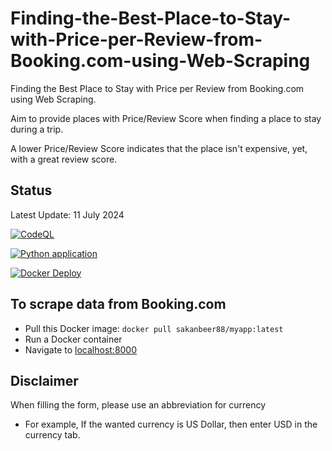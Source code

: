 # Finding-the-Best-Place-to-Stay-with-Price-per-Review-from-Booking.com-using-Web-Scraping
Finding the Best Place to Stay with Price per Review from Booking.com using Web Scraping.  

Aim to provide places with Price/Review Score when finding a place to stay during a trip.  

A lower Price/Review Score indicates that the place isn't expensive, yet, with a great review score.   

## Status
Latest Update: 11 July 2024

[![CodeQL](https://github.com/sakan811/Find-the-Best-Place-to-Stay-with-Price-per-Review/actions/workflows/codeql.yml/badge.svg)](https://github.com/sakan811/Find-the-Best-Place-to-Stay-with-Price-per-Review/actions/workflows/codeql.yml)  

[![Python application](https://github.com/sakan811/Find-the-Best-Place-to-Stay-with-Price-per-Review/actions/workflows/python-app.yml/badge.svg)](https://github.com/sakan811/Find-the-Best-Place-to-Stay-with-Price-per-Review/actions/workflows/python-app.yml)

[![Docker Deploy](https://github.com/sakan811/Find-the-Best-Place-to-Stay-with-Price-per-Review/actions/workflows/docker-deploy.yml/badge.svg)](https://github.com/sakan811/Find-the-Best-Place-to-Stay-with-Price-per-Review/actions/workflows/docker-deploy.yml)

## To scrape data from Booking.com
- Pull this Docker image: ```docker pull sakanbeer88/myapp:latest```
- Run a Docker container
- Navigate to [localhost:8000](http://localhost:8000)

## Disclaimer
When filling the form, please use an abbreviation for currency
- For example, If the wanted currency is US Dollar, then enter USD in the currency tab.